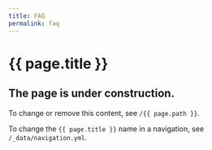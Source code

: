 ```yaml
---
title: FAQ
permalink: faq
---
```

# {{ page.title }}

## The page is under construction.
To change or remove this content, see `/{{ page.path }}`.

To change the `{{ page.title }}` name in a navigation, see `/_data/navigation.yml`.
